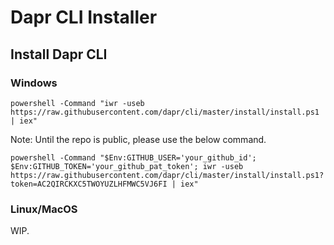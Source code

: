 # Dapr CLI Installer

## Install Dapr CLI

### Windows

```
powershell -Command "iwr -useb https://raw.githubusercontent.com/dapr/cli/master/install/install.ps1 | iex"
```

Note: Until the repo is public, please use the below command.

```
powershell -Command "$Env:GITHUB_USER='your_github_id'; $Env:GITHUB_TOKEN='your_github_pat_token'; iwr -useb https://raw.githubusercontent.com/dapr/cli/master/install/install.ps1?token=AC2QIRCKXC5TWOYUZLHFMWC5VJ6FI | iex"
```

### Linux/MacOS

WIP.